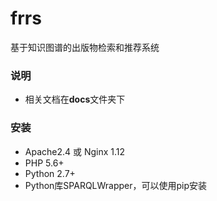 # frrs
基于知识图谱的出版物检索和推荐系统

### 说明
 + 相关文档在**docs**文件夹下

### 安装
 + Apache2.4 或 Nginx 1.12
 + PHP 5.6+
 + Python 2.7+
 + Python库SPARQLWrapper，可以使用pip安装